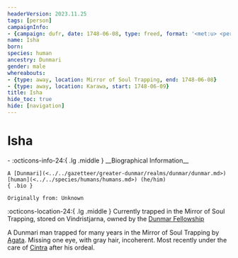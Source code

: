 ```yaml
---
headerVersion: 2023.11.25
tags: [person]
campaignInfo:
- {campaign: dufr, date: 1748-06-08, type: freed, format: '<met:u> <person:q> on <target> from <current:2>'}
name: Isha
born:
species: human
ancestry: Dunmari
gender: male
whereabouts:
- {type: away, location: Mirror of Soul Trapping, end: 1748-06-08}
- {type: away, location: Karawa, start: 1748-06-09}
title: Isha
hide_toc: true
hide: [navigation]
---
```

# Isha
<div class="grid cards ext-narrow-margin ext-one-column" markdown>
- :octicons-info-24:{ .lg .middle } __Biographical Information__

    A [Dunmari](<../../gazetteer/greater-dunmar/realms/dunmar/dunmar.md>) [human](<../../species/humans/humans.md>) (he/him)  
    { .bio }

    Originally from: Unknown
</div>

:octicons-location-24:{ .lg .middle } Currently trapped in the Mirror of Soul Trapping, stored on Vindristjarna, owned by the [Dunmar Fellowship](<../pcs/dunmar-fellowship/dunmar-fellowship.md>)



A Dunmari man trapped for many years in the Mirror of Soul Trapping by [Agata](<../fey/agata.md>). Missing one eye, with gray hair, incoherent. Most recently under the care of [Cintra](<./cintra.md>) after his ordeal. 

